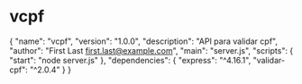 # vcpf
{
 "name": "vcpf",
 "version": "1.0.0",
 "description": "API para validar cpf",
 "author": "First Last <first.last@example.com>",
 "main": "server.js",
 "scripts": {
 "start": "node server.js"
 },
 "dependencies": {
 "express": "^4.16.1",
 "validar-cpf": "^2.0.4"
 }
}
